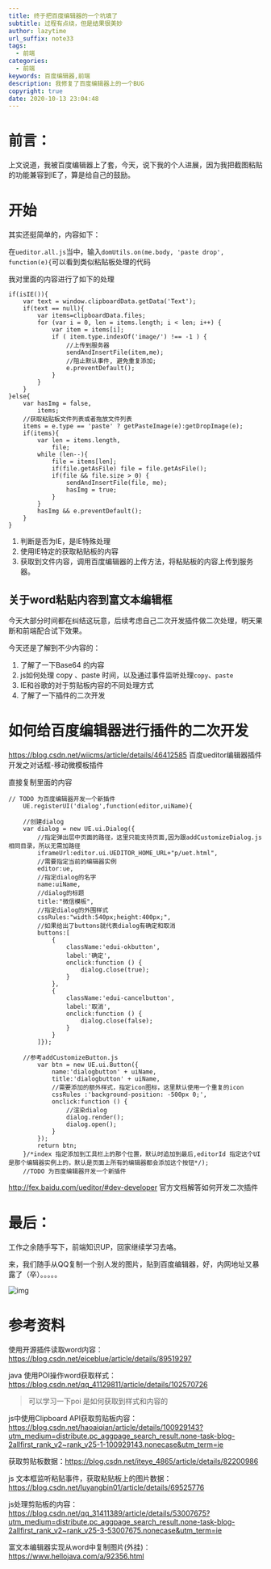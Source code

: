```yaml
---
title: 终于把百度编辑器的一个坑填了
subtitle: 过程有点绕，但是结果很美妙
author: lazytime
url_suffix: note33
tags:
  - 前端
categories:
  - 前端
keywords: 百度编辑器,前端
description: 我修复了百度编辑器上的一个BUG
copyright: true
date: 2020-10-13 23:04:48
---
```


# 前言：

上文说道，我被百度编辑器上了套，今天，说下我的个人进展，因为我把截图粘贴的功能兼容到IE了，算是给自己的鼓励。

<!-- more -->

# 开始

其实还挺简单的，内容如下：

在`ueditor.all.js`当中，输入`domUtils.on(me.body, 'paste drop', function(e){`可以看到类似粘贴板处理的代码

我对里面的内容进行了如下的处理

```
if(isIE()){
    var text = window.clipboardData.getData('Text');
    if(text == null){
        var items=clipboardData.files;
        for (var i = 0, len = items.length; i < len; i++) {
            var item = items[i];
            if ( item.type.indexOf('image/') !== -1 ) {
                //上传到服务器
                sendAndInsertFile(item,me); 
                //阻止默认事件, 避免重复添加;
                e.preventDefault();
            }
        }
    }
}else{
    var hasImg = false,
        items;
    //获取粘贴板文件列表或者拖放文件列表
    items = e.type == 'paste' ? getPasteImage(e):getDropImage(e);
    if(items){
        var len = items.length,
            file;
        while (len--){
            file = items[len];
            if(file.getAsFile) file = file.getAsFile();
            if(file && file.size > 0) {
                sendAndInsertFile(file, me);
                hasImg = true;
            }
        }
        hasImg && e.preventDefault();
    }
}
```

1. 判断是否为IE，是IE特殊处理
2. 使用IE特定的获取粘贴板的内容
3. 获取到文件内容，调用百度编辑器的上传方法，将粘贴板的内容上传到服务器。

## 关于word粘贴内容到富文本编辑框

今天大部分时间都在纠结这玩意，后续考虑自己二次开发插件做二次处理，明天果断和前端配合试下效果。

今天还是了解到不少内容的：

1. 了解了一下Base64 的内容
2. js如何处理 copy 、paste 时间，以及通过事件监听处理`copy`、`paste`
3. IE和谷歌的对于剪贴板内容的不同处理方式
4. 了解了一下插件的二次开发

# 如何给百度编辑器进行插件的二次开发

https://blog.csdn.net/wiicms/article/details/46412585 百度ueditor编辑器插件开发之对话框-移动微模板插件

直接复制里面的内容

```
// TODO 为百度编辑器开发一个新插件
    UE.registerUI('dialog',function(editor,uiName){

    //创建dialog
    var dialog = new UE.ui.Dialog({
        //指定弹出层中页面的路径，这里只能支持页面,因为跟addCustomizeDialog.js相同目录，所以无需加路径
        iframeUrl:editor.ui.UEDITOR_HOME_URL+"p/uet.html",
        //需要指定当前的编辑器实例
        editor:ue,
        //指定dialog的名字
        name:uiName,
        //dialog的标题
        title:"微信模板",
        //指定dialog的外围样式
        cssRules:"width:540px;height:400px;",
        //如果给出了buttons就代表dialog有确定和取消
        buttons:[
            {
                className:'edui-okbutton',
                label:'确定',
                onclick:function () {
                    dialog.close(true);
                }
            },
            {
                className:'edui-cancelbutton',
                label:'取消',
                onclick:function () {
                    dialog.close(false);
                }
            }
        ]});

    //参考addCustomizeButton.js
        var btn = new UE.ui.Button({
            name:'dialogbutton' + uiName,
            title:'dialogbutton' + uiName,
            //需要添加的额外样式，指定icon图标，这里默认使用一个重复的icon
            cssRules :'background-position: -500px 0;',
            onclick:function () {
                //渲染dialog
                dialog.render();
                dialog.open();
            }
        });
        return btn;
    }/*index 指定添加到工具栏上的那个位置，默认时追加到最后,editorId 指定这个UI是那个编辑器实例上的，默认是页面上所有的编辑器都会添加这个按钮*/);
    //TODO 为百度编辑器开发一个新插件
```

http://fex.baidu.com/ueditor/#dev-developer 官方文档解答如何开发二次插件

# 最后：

工作之余随手写下，前端知识UP，回家继续学习去咯。

来，我们随手从QQ复制一个别人发的图片，贴到百度编辑器，好，内网地址又暴露了（卒）。。。。。

![img](https://gitee.com/lazyTimes/imageReposity/raw/master/jiuhe/20201012203818.png?ynotemdtimestamp=1602599291444)

# 参考资料

使用开源插件读取word内容：https://blog.csdn.net/eiceblue/article/details/89519297

java 使用POI操作word获取样式：https://blog.csdn.net/qq_41129811/article/details/102570726

> 可以学习一下poi 是如何获取到样式和内容的

js中使用Clipboard API获取剪贴板内容：https://blog.csdn.net/haoaiqian/article/details/100929143?utm_medium=distribute.pc_aggpage_search_result.none-task-blog-2allfirst_rank_v2~rank_v25-1-100929143.nonecase&utm_term=ie

获取剪贴板数据：https://blog.csdn.net/iteye_4865/article/details/82200986

js 文本框监听粘贴事件，获取粘贴板上的图片数据：https://blog.csdn.net/luyangbin01/article/details/69525776

js处理剪贴板的内容：https://blog.csdn.net/qq_31411389/article/details/53007675?utm_medium=distribute.pc_aggpage_search_result.none-task-blog-2allfirst_rank_v2~rank_v25-3-53007675.nonecase&utm_term=ie

富文本编辑器实现从word中复制图片(外挂)：https://www.hellojava.com/a/92356.html